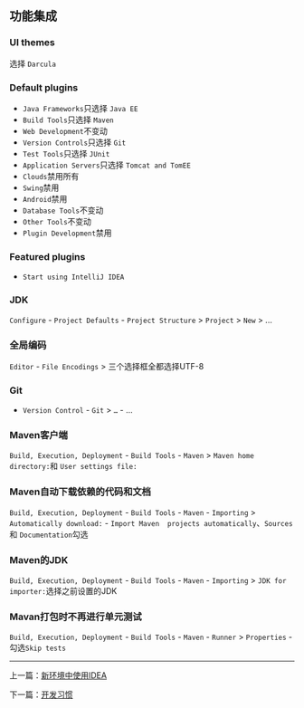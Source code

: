 ## 功能集成

### UI themes

选择 `Darcula`

### Default plugins

- `Java Frameworks`只选择 `Java EE`
- `Build Tools`只选择 `Maven`
- `Web Development`不变动
- `Version Controls`只选择 `Git`
- `Test Tools`只选择 `JUnit`
- `Application Servers`只选择 `Tomcat and TomEE`
- `Clouds`禁用所有
- `Swing`禁用
- `Android`禁用
- `Database Tools`不变动
- `Other Tools`不变动
- `Plugin Development`禁用

### Featured plugins

- `Start using IntelliJ IDEA`

### JDK

`Configure` - `Project Defaults` - `Project Structure` > `Project` > `New` > ...

### 全局编码

`Editor` - `File Encodings` > 三个选择框全都选择UTF-8

### Git

- `Version Control` - `Git` > `…` - ...

### Maven客户端

`Build, Execution, Deployment` - `Build Tools` - `Maven` > `Maven home directory:`和 `User settings file:`

### Maven自动下载依赖的代码和文档

`Build, Execution, Deployment` - `Build Tools` - `Maven` - `Importing` > `Automatically download:` - `Import Maven  projects automatically`、`Sources`和 `Documentation`勾选

### Maven的JDK

`Build, Execution, Deployment` - `Build Tools` - `Maven` - `Importing` > `JDK for importer:`选择之前设置的JDK

### Mavan打包时不再进行单元测试

`Build, Execution, Deployment` - `Build Tools` - `Maven` - `Runner` > `Properties` - 勾选`Skip tests`

---

上一篇：[新环境中使用IDEA](https://github.com/spldeolin/intellij-idea-config/blob/master/doc/%E6%96%B0%E7%8E%AF%E5%A2%83%E4%B8%AD%E4%BD%BF%E7%94%A8IDEA.md)

下一篇：[开发习惯](https://github.com/spldeolin/intellij-idea-config/blob/master/doc/%e5%bc%80%e5%8f%91%e4%b9%a0%e6%83%af.md)

